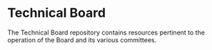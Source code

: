 # Technical Board
The Technical Board repository contains resources pertinent to the operation of the Board and its various committees.
